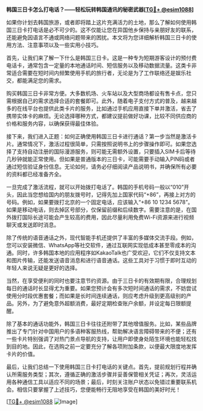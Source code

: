 **韩国三日卡怎么打电话？——轻松玩转韩国通讯的秘密武器[[TG💪+ @esim1088](https://t.me/s/esim1088)]**

如果你计划去韩国旅游，或者即将踏上这片充满活力的土地，那么了解如何使用韩国三日卡打电话是必不可少的。这不仅能让您在异国他乡保持与亲朋好友的联系，还能避免因语言不通或网络问题带来的困扰。本文将为您详细解析韩国三日卡的使用方法、注意事项以及一些实用小技巧。

首先，让我们来了解一下什么是韩国三日卡。这是一种专为短期游客设计的预付费电话卡，通常包含一定量的本地通话时间、短信服务以及移动数据流量。这类卡非常适合需要在短时间内频繁使用手机的旅行者，无论是为了工作联络还是娱乐社交，都能满足您的需求。

购买韩国三日卡非常方便。大多数机场、火车站以及大型商场都设有售卡点，您只需根据自己的需求选择合适的套餐即可。此外，随着电子支付方式的普及，越来越多的在线平台也提供此类卡片的服务，比如通过手机应用直接下单并激活，省去了携带实体卡的麻烦。无论选择哪种方式，都建议提前做好功课，比较不同供应商的价格和服务内容，以确保获得最佳体验。

接下来，我们进入正题：如何正确使用韩国三日卡进行通话？第一步当然是激活卡片。通常情况下，激活过程很简单，只需按照说明书上的步骤操作即可。如果您选择了支持自动注册的国际漫游服务，则可能无需额外设置，只要插入SIM卡后等待几秒钟就能正常使用。但如果是普通版本的三日卡，可能需要手动输入PIN码或者通过短信验证身份信息。无论如何，请务必仔细阅读产品说明书，并确保所有必要的资料都已经准备齐全。

一旦完成了激活流程，就可以开始拨打电话了。韩国的手机号码一般以“010”开头，因此当您想给国内的朋友拨号时，记得先加上国家代码“+86”，再接上对方的号码。例如，如果要拨打北京的一个固定电话，应该输入“+86 10 1234 5678”。如果是移动电话，则去掉区号部分，仅保留前缀和后续数字。需要注意的是，在国外拨打国际长途可能会产生较高的费用，因此尽量利用免费Wi-Fi资源来进行视频聊天或发送即时消息。

除了传统的语音通话之外，现代智能手机还提供了丰富的多媒体交流手段。例如，您可以安装微信、WhatsApp等社交软件，通过互联网实现低成本甚至零成本的沟通。同时，许多韩国本地的应用程序如KakaoTalk也广受欢迎，它们不仅支持文本和图片传输，还能发送语音消息和进行语音通话。这些工具对于习惯于即时互动的年轻人来说无疑是更好的选择。

当然，在享受便利的同时也要注意节约资源。由于三日卡的有效期有限，合理规划每日的通话时长显得尤为重要。如果您预计会有多次短时间通话的需求，不妨尝试使用分时段优惠套餐；而如果是长时间连续通话，则应考虑升级到更高级别的产品。另外，为了避免意外超额消费，最好定期检查账户余额，并设定每日限额提醒。

除了基本的通话功能外，韩国三日卡往往还附带了其他增值服务。比如，某些品牌推出了专门针对中国用户的多语种客服热线，帮助解决语言障碍带来的不便；还有一些卡片特别强调了对热门景点导航的支持，让用户即使身处陌生环境也能轻松找到目的地。因此，在选购之前一定要充分了解各项附加条款，以便最大限度地发挥卡片的价值。

最后，让我们总结一下使用韩国三日卡打电话的关键点。首先，提前规划行程并确认所需服务类型；其次，遵循正确的激活步骤并妥善保管相关凭证；再次，灵活运用各种通信工具以适应不同的场景；最后，时刻关注账户状态以免错过重要联系机会。相信只要掌握了上述技巧，您便能畅行无阻地享受在韩国的美好时光！

[[TG💪+ @esim1088](https://t.me/s/esim1088) ![Image](https://i.postimg.cc/4NQfJmqS/Snipaste-2025-05-13-00-14-12.png)]